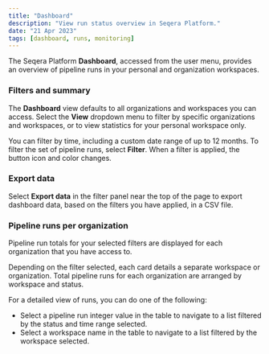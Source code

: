 ```yaml
---
title: "Dashboard"
description: "View run status overview in Seqera Platform."
date: "21 Apr 2023"
tags: [dashboard, runs, monitoring]
---
```


The Seqera Platform **Dashboard**, accessed from the user menu, provides an overview of pipeline runs in your personal and organization workspaces.

### Filters and summary

The **Dashboard** view defaults to all organizations and workspaces you can access. Select the **View** dropdown menu to filter by specific organizations and workspaces, or to view statistics for your personal workspace only.

You can filter by time, including a custom date range of up to 12 months. To filter the set of pipeline runs, select **Filter**. When a filter is applied, the button icon and color changes.

### Export data

Select **Export data** in the filter panel near the top of the page to export dashboard data, based on the filters you have applied, in a CSV file.

### Pipeline runs per organization

Pipeline run totals for your selected filters are displayed for each organization that you have access to.

Depending on the filter selected, each card details a separate workspace or organization. Total pipeline runs for each organization are arranged by workspace and status.

For a detailed view of runs, you can do one of the following:

- Select a pipeline run integer value in the table to navigate to a list filtered by the status and time range selected.
- Select a workspace name in the table to navigate to a list filtered by the workspace selected.
